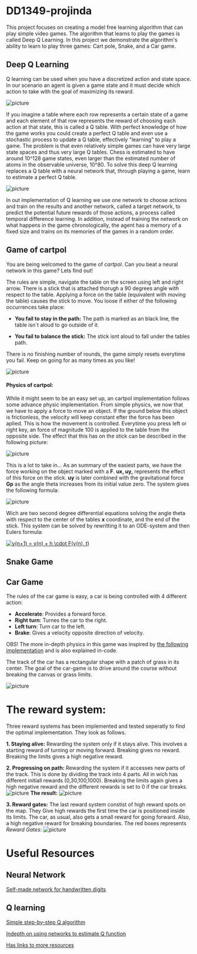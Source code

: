 # DD1349-projinda

This project focuses on creating a model free learning algorithm that can play simple video games. The algorithm that learns to play the games is called Deep Q Learning. In this project we demonstrate the algorithm's ability to learn to play three games: Cart pole, Snake, and a Car game.

## Deep Q Learning

Q learning can be used when you have a discretized action and state space. In our scenario an agent is given a game state and it must decide which action to take with the goal of maximizing its reward.

![picture](images/agent_environment.png)

If you imagine a table where each row represents a certain state of a game and each element of that row represents the reward of choosing each action at that state, this is called a Q table. With perfect knowledge of how the game works you could create a perfect Q table and even use a stochastic process to update a Q table, effectively "learning" to play a game. The problem is that even relatively simple games can have very large state spaces and thus very large Q tables. Chess is estimated to have around 10^128 game states, even larger than the estimated number of atoms in the observable universe, 10^80. To solve this deep Q learning replaces a Q table with a neural network that, through playing a game, learn to estimate a perfect Q table.

![picture](images/q_networks.png)

In out implementation of Q learning we use one network to choose actions and train on the results and another network, called a target network, to predict the potential future rewards of those actions, a process called temporal difference learning. In addition, instead of training the network on what happens in the game chronologically, the agent has a memory of a fixed size and trains on its memories of the games in a random order.

## Game of cartpol

You are being welcomed to the game of *cartpol*. Can you beat a neural network in this game? Lets find out!

The rules are simple, navigate the table on the screen using left and right arrow. There is a stick that is attached thorugh a 90 degrees angle with respect to the table. Applying a force on the table (equivalent with moving the table) causes the stick to move. You loose if either of the following occurrences take place:

- **You fail to stay in the path:** The path is marked as an black line, the table isn´t aloud to go outside of it.

- **You fail to balance the stick:** The stick isnt aloud to fall under the tables path.

There is no finishing number of rounds, the game simply resets everytime you fail. Keep on going for as many times as you like!

![picture](images/cartpol_graphic.PNG)

#### Physics of cartpol:

While it might seem to be an easy set up, an cartpol implementation follows some advance physic implementation. From simple physics, we now that we have to apply a force to move an object. If the ground below this object is frictionless, the velocity will keep constant efter the force has been aplied. This is how the movement is controlled. Everytime you press left or right key, an force of magnitude 100 is applied to the table from the opposite side. The effect that this has on the stick can be described in the following picture:

![picture](images/PhysicsOfCartpol.PNG)

This is a lot to take in... As an summary of the easiest parts, we have the force working on the object marked with a **F**. **ux, uy,** represents the effect of this force on the stick. **uy** is later combined with the gravitational force **Gp** as the angle theta increases from its initial value zero. The system gives the following formula:

![picture](images/FormulasForSolvingSystem.PNG)

Wich are two second degree differential equations solving the angle theta with respect to the center of the tables **x** coordinate, and the end of the stick. This system can be solved by rewritting it to an ODE-system and then Eulers formula:

<a href="https://www.codecogs.com/eqnedit.php?latex=y(n&plus;1)&space;=&space;y(n)&space;&plus;&space;h&space;\cdot&space;F(y(n),&space;t)" target="_blank"><img src="https://latex.codecogs.com/gif.latex?y(n&plus;1)&space;=&space;y(n)&space;&plus;&space;h&space;\cdot&space;F(y(n),&space;t)" title="y(n+1) = y(n) + h \cdot F(y(n), t)" /></a>


## Snake Game


## Car Game
The rules of the car game is easy, a car is being controlled with 4 different action:

- **Accelerate**: Provides a forward force.
- **Right turn**: Turnes the car to the right.
- **Left turn**: Turn car to the left.
- **Brake**: Gives a velocity opposite direction of velocity.

OBS! The more in-depth physics in this game was inspired by [the following implementation](http://rmgi.blog/pygame-2d-car-tutorial.html) and is also explained in-code.

The track of the car has a rectangular shape with a patch of grass in its center. The goal of the car-game is to drive around the course without breaking the canvas or grass limits.

![picture](images/PathAndCar.PNG)

# The reward system:

Three reward systems has been implemented and tested seperatly to find the optimal implementation. They look as follows.

**1. Staying alive:**
Rewarding the system only if it stays alive. This involves a starting reward of turning or moving forward. Breaking gives no reward. Breaking the limits gives a high negative reward.

**2. Progressing on path:**
Rewarding the system if it accesses new parts of the track. This is done by dividing the track into 4 parts. All in wich has different initiall rewards (0,30,100,1000). Breaking the limits again gives a high negative reward and the different rewards is set to 0 if the car breaks.
![picture](images/Reward-System-2-Car-Game.PNG)
**The result:**
![picture](images/Reward-System-2-result-Car-Game.PNG)

**3. Reward gates:**
The last reward system constist of high reward spots on the map. They Give high rewards the first time the car is positioned inside its limits. The car, as usual, also gets a small reward for going forward. Also, a high negative reward for breaking boundaries. The red boxes represents *Reward Gates*:
![picture](images/Reward-System-3-Car-Game.PNG)

# Useful Resources

## Neural Network
[Self-made network for handwritten digits](http://neuralnetworksanddeeplearning.com/chap1.html)

## Q learning
[Simple step-by-step Q algorithm](http://mnemstudio.org/path-finding-q-learning-tutorial.htm)

[Indepth on using networks to estimate Q function](https://rubenfiszel.github.io/posts/rl4j/2016-08-24-Reinforcement-Learning-and-DQN.html)

[Has links to more resources](https://skymind.ai/wiki/deep-reinforcement-learning#define)
